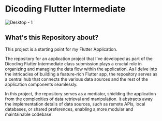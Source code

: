 # Dicoding Flutter Intermediate

![Desktop - 1](https://github.com/Izan2020/dicoding_flutter_intermediate/assets/59131023/fa39a840-a064-44d8-a9c2-5d1c49680fa0)

## What's this Repository about?

This project is a starting point for my Flutter Application.

The repository for an application project that I've developed as part of the Dicoding Flutter Intermediate class submission plays a crucial role in organizing and managing the data flow within the application. As I delve into the intricacies of building a feature-rich Flutter app, the repository serves as a central hub that connects the various data sources and the rest of the application components seamlessly.

In this project, the repository serves as a mediator, shielding the application from the complexities of data retrieval and manipulation. It abstracts away the implementation details of data sources, such as remote APIs, local databases, or shared preferences, enabling a more modular and maintainable codebase.
